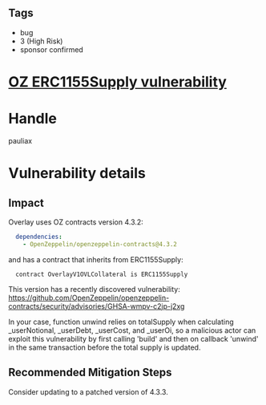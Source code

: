 ## Tags

- bug
- 3 (High Risk)
- sponsor confirmed

# [OZ ERC1155Supply vulnerability](https://github.com/code-423n4/2021-11-overlay-findings/issues/127) 

# Handle

pauliax


# Vulnerability details

## Impact
Overlay uses OZ contracts version 4.3.2:
```yaml
  dependencies:
    - OpenZeppelin/openzeppelin-contracts@4.3.2
```
and has a contract that inherits from ERC1155Supply:
```solidity
  contract OverlayV1OVLCollateral is ERC1155Supply
```
This version has a recently discovered vulnerability:
https://github.com/OpenZeppelin/openzeppelin-contracts/security/advisories/GHSA-wmpv-c2jp-j2xg

In your case, function unwind relies on totalSupply when calculating _userNotional, _userDebt, _userCost, and _userOi, so a malicious actor can exploit this vulnerability by first calling 'build' and then on callback 'unwind' in the same transaction before the total supply is updated.

## Recommended Mitigation Steps
Consider updating to a patched version of 4.3.3.

